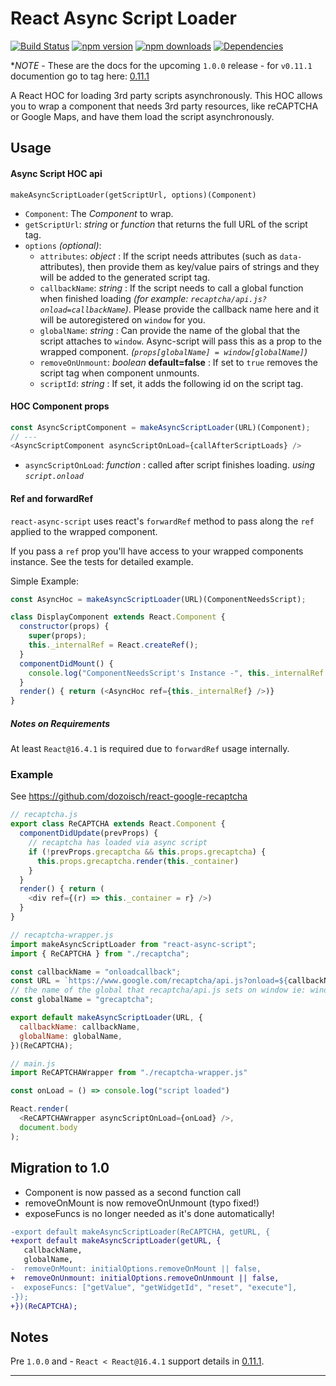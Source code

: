 # React Async Script Loader

[![Build Status][travis.img]][travis.url] [![npm version][npm.img]][npm.url] [![npm downloads][npm.dl.img]][npm.dl.url] [![Dependencies][deps.img]][deps.url]

**NOTE* - These are the docs for the upcoming `1.0.0` release - for `v0.11.1` documention go to tag here: [0.11.1](https://github.com/dozoisch/react-async-script/tree/v0.11.1)

A React HOC for loading 3rd party scripts asynchronously. This HOC allows you to wrap a component that needs 3rd party resources, like reCAPTCHA or Google Maps, and have them load the script asynchronously.

## Usage

#### Async Script HOC api

`makeAsyncScriptLoader(getScriptUrl, options)(Component)`

- `Component`: The *Component* to wrap.
- `getScriptUrl`: *string* or *function* that returns the full URL of the script tag.
- `options` *(optional)*:
    - `attributes`: *object* : If the script needs attributes (such as `data-` attributes), then provide them as key/value pairs of strings and they will be added to the generated script tag.
    - `callbackName`: *string* : If the script needs to call a global function when finished loading *(for example: `recaptcha/api.js?onload=callbackName`)*. Please provide the callback name here and it will be autoregistered on `window` for you.
    - `globalName`: *string* : Can provide the name of the global that the script attaches to `window`. Async-script will pass this as a prop to the wrapped component. *(`props[globalName] = window[globalName]`)*
    - `removeOnUnmount`: *boolean* **default=false** : If set to `true` removes the script tag when component unmounts.
    - `scriptId`: *string* : If set, it adds the following id on the script tag.

#### HOC Component props
```js
const AsyncScriptComponent = makeAsyncScriptLoader(URL)(Component);
// ---
<AsyncScriptComponent asyncScriptOnLoad={callAfterScriptLoads} />
```
- `asyncScriptOnLoad`: *function* : called after script finishes loading. *using `script.onload`*


#### Ref and forwardRef

`react-async-script` uses react's `forwardRef` method to pass along the `ref` applied to the wrapped component.

If you pass a `ref` prop you'll have access to your wrapped components instance. See the tests for detailed example.

Simple Example:
```js
const AsyncHoc = makeAsyncScriptLoader(URL)(ComponentNeedsScript);

class DisplayComponent extends React.Component {
  constructor(props) {
    super(props);
    this._internalRef = React.createRef();
  }
  componentDidMount() {
    console.log("ComponentNeedsScript's Instance -", this._internalRef.current);
  }
  render() { return (<AsyncHoc ref={this._internalRef} />)}
}
```

##### Notes on Requirements

At least `React@16.4.1` is required due to `forwardRef` usage internally.


### Example

See https://github.com/dozoisch/react-google-recaptcha

```js
// recaptcha.js
export class ReCAPTCHA extends React.Component {
  componentDidUpdate(prevProps) {
    // recaptcha has loaded via async script
    if (!prevProps.grecaptcha && this.props.grecaptcha) {
      this.props.grecaptcha.render(this._container)
    }
  }
  render() { return (
    <div ref={(r) => this._container = r} />)
  }
}

// recaptcha-wrapper.js
import makeAsyncScriptLoader from "react-async-script";
import { ReCAPTCHA } from "./recaptcha";

const callbackName = "onloadcallback";
const URL = `https://www.google.com/recaptcha/api.js?onload=${callbackName}&render=explicit`;
// the name of the global that recaptcha/api.js sets on window ie: window.grecaptcha
const globalName = "grecaptcha";

export default makeAsyncScriptLoader(URL, {
  callbackName: callbackName,
  globalName: globalName,
})(ReCAPTCHA);

// main.js
import ReCAPTCHAWrapper from "./recaptcha-wrapper.js"

const onLoad = () => console.log("script loaded")

React.render(
  <ReCAPTCHAWrapper asyncScriptOnLoad={onLoad} />,
  document.body
);
```

## Migration to 1.0

- Component is now passed as a second function call
- removeOnMount is now removeOnUnmount (typo fixed!)
- exposeFuncs is no longer needed as it's done automatically!

```diff
-export default makeAsyncScriptLoader(ReCAPTCHA, getURL, {
+export default makeAsyncScriptLoader(getURL, {
   callbackName,
   globalName,
-  removeOnMount: initialOptions.removeOnMount || false,
+  removeOnUnmount: initialOptions.removeOnUnmount || false,
-  exposeFuncs: ["getValue", "getWidgetId", "reset", "execute"],
-});
+})(ReCAPTCHA);
```


## Notes

Pre `1.0.0` and - `React < React@16.4.1` support details in [0.11.1](https://github.com/dozoisch/react-async-script/tree/v0.11.1).

---

[travis.img]: https://travis-ci.com/dozoisch/react-async-script.svg?branch=master
[travis.url]: https://travis-ci.com/dozoisch/react-async-script
[npm.img]: https://badge.fury.io/js/react-async-script.svg
[npm.url]: http://badge.fury.io/js/react-async-script
[npm.dl.img]: https://img.shields.io/npm/dm/react-async-script.svg
[npm.dl.url]: https://www.npmjs.com/package/react-async-script
[deps.img]: https://david-dm.org/dozoisch/react-async-script.svg
[deps.url]: https://david-dm.org/dozoisch/react-async-script
